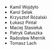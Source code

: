 * Kamil Wojdyło
* Karol Selak
* Krzysztof Różalski
* Łukasz Pintal
* Maciej Stasiełuk
* Patryk Gałuszka
* Radosław Miernik
* Tomasz Lach